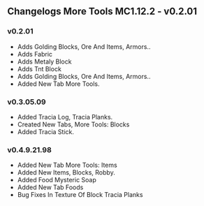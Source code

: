 ## Changelogs More Tools MC1.12.2 - v0.2.01

### v0.2.01
- Adds Golding Blocks, Ore And Items, Armors..
- Adds Fabric
- Adds Metaly Block
- Adds Tnt Block
- Adds Golding Blocks, Ore And Items, Armors..
- Added New Tab More Tools.

### v0.3.05.09
- Added Tracia Log, Tracia Planks.
- Created New Tabs, More Tools: Blocks
- Added Tracia Stick.

### v0.4.9.21.98
- Added New Tab More Tools: Items
- Added New Items, Blocks, Robby.
- Added Food Mysteric Soap
- Added New Tab Foods
- Bug Fixes In Texture Of Block Tracia Planks